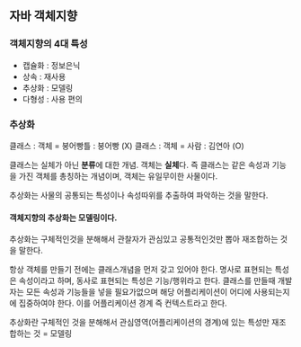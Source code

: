 ## 자바 객체지향
### 객체지향의 4대 특성
+ 캡슐화 : 정보은닉
+ 상속 : 재사용
+ 추상화 : 모델링
+ 다형성 : 사용 편의

### 추상화
클래스 : 객체 = 붕어빵틀 : 붕어빵 (X)
클래스 : 객체 = 사람 : 김연아 (O)

클래스는 실체가 아닌 **분류**에 대한 개념. 객체는 **실체**다.
즉 클래스는 같은 속성과 기능을 가진 객체를 총칭하는 개념이며, 객체는 유일무이한 사물이다.

추상화는 사물의 공통되는 특성이나 속성따위를 추출하여 파악하는 것을 말한다.

#### 객체지향의 추상화는 모델링이다.
추상화는 구체적인것을 분해해서 관찰자가 관심있고 공통적인것만 뽑아 재조합하는 것을 말한다.

항상 객체를 만들기 전에는 클래스개념을 먼저 갖고 있어야 한다.
명사로 표현되는 특성은 속성이라고 하며, 동사로 표현되는 특성은 기능/행위라고 한다.
클래스를 만들때 개발자는 모든 속성과 기능들을 넣을 필요가없으며 해당 어플리케이션이 어디에 사용되는지에 집중하여야 한다. 
이를 어플리케이션 경계 즉 컨텍스트라고 한다.

추상화란 구체적인 것을 분해해서 관심영역(어플리케이션의 경계)에 있는 특성만 재조합하는 것 = 모델링
